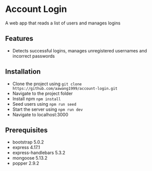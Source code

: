 # Account Login

A web app that reads a list of users and manages logins

## Features

- Detects successful logins, manages unregistered usernames and incorrect passwords

## Installation

- Clone the project using `git clone https://github.com/aawang1999/account-login.git`
- Navigate to the project folder
- Install npm `npm install`
- Seed users using `npm run seed`
- Start the server using `npm run dev`
- Navigate to localhost:3000

## Prerequisites

- bootstrap 5.0.2
- express 4.17.1
- express-handlebars 5.3.2
- mongoose 5.13.2
- popper 2.9.2
